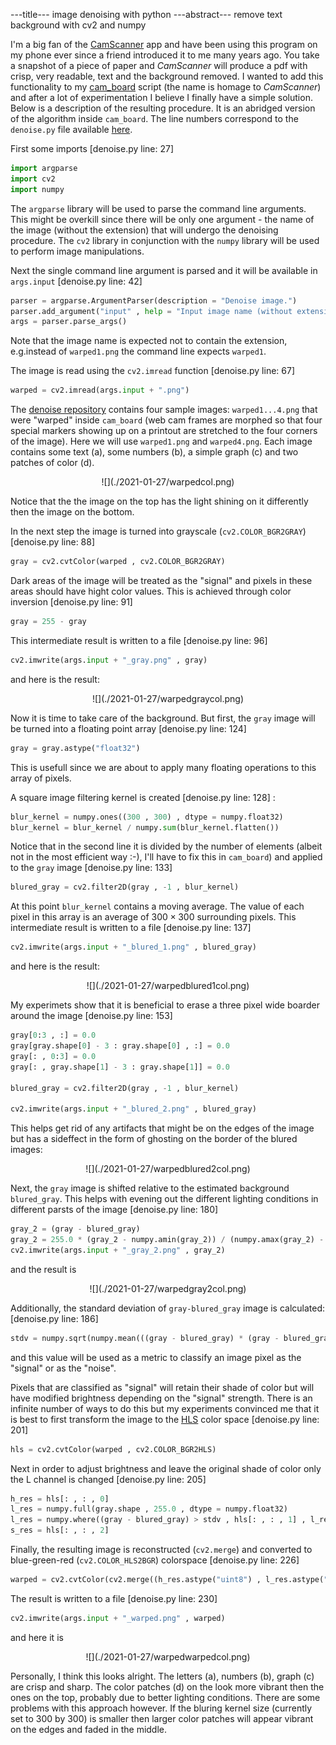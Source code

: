 ---title--- image denoising with python
---abstract--- remove text background with cv2 and numpy

I'm a big fan of the <a id = "NCE" href = https://www.camscanner.com/>CamScanner</a> app
and have been using this program on my phone ever since a friend introduced it to me many years ago.
You take a snapshot of a piece of paper and *CamScanner* will produce
a pdf with crisp, very readable, text and the background removed. I wanted to add this functionality to my <a id = "NCE" href = https://github.com/kacpertopol/cam_board>
cam_board</a> script (the name is homage to *CamScanner*) and after a lot of experimentation I believe I finally
have a simple solution.
Below is a description of the resulting procedure. It is an abridged version of the algorithm inside `cam_board`.
The line numbers correspond to the `denoise.py` file available <a id = "NCE" href = https://github.com/kacpertopol/denoise>here</a>.

First some imports
\[denoise.py line: 27\] 

```python
import argparse
import cv2
import numpy
```

The `argparse` library will be used to parse the command line arguments. This might be
overkill since there will be only one argument - the name of the image (without the extension)
that will undergo the denoising procedure. The `cv2` library in conjunction with the `numpy` library
will be used to perform image manipulations.

Next the single command line argument is parsed
and it will be available in `args.input`
\[denoise.py line: 42\] 

```python
parser = argparse.ArgumentParser(description = "Denoise image.")
parser.add_argument("input" , help = "Input image name (without extension)")
args = parser.parse_args() 
```

Note that the image name
is expected not to contain the extension, e.g.instead of `warped1.png`
the command line expects `warped1`.

The image is read using the `cv2.imread` function
\[denoise.py line: 67\] 

```python
warped = cv2.imread(args.input + ".png")
```


The <a id = "NCE" href = https://github.com/kacpertopol/denoise>denoise repository</a>
contains four sample images: `warped1...4.png` that were "warped" inside
`cam_board` (web cam frames are morphed so that four special markers showing up on a
printout are stretched to the four corners of the image). Here we will use `warped1.png`
and `warped4.png`. Each image contains some text (a), some numbers (b), a simple graph (c)
and two patches of color (d).

<center>
![](./2021-01-27/warpedcol.png)
</center>

Notice that the the image on the top has the light shining on it differently then the
image on the bottom.

In the next step the image is turned into grayscale (`cv2.COLOR_BGR2GRAY`)
\[denoise.py line: 88\] 

```python
gray = cv2.cvtColor(warped , cv2.COLOR_BGR2GRAY) 
```

Dark areas of the image will be treated as the "signal" and pixels in these areas should
have hight color values. This is achieved through color inversion
\[denoise.py line: 91\] 

```python
gray = 255 - gray
```

This intermediate result is written to a file
\[denoise.py line: 96\] 

```python
cv2.imwrite(args.input + "_gray.png" , gray)
```

and here is the result:

<center>
![](./2021-01-27/warpedgraycol.png)
</center>

Now it is time to take care of the background. But first, the `gray` image will be turned
into a floating point array
\[denoise.py line: 124\] 

```python
gray = gray.astype("float32")
```

This is usefull since we are about to apply many floating operations to this array of pixels.

A square image filtering kernel is created
\[denoise.py line: 128\] :

```python
blur_kernel = numpy.ones((300 , 300) , dtype = numpy.float32) 
blur_kernel = blur_kernel / numpy.sum(blur_kernel.flatten())
```

Notice that in the second line it is divided by the number of elements (albeit not in the most efficient way :-), I'll have to
fix this in `cam_board`) and applied to the `gray` image
\[denoise.py line: 133\] 

```python
blured_gray = cv2.filter2D(gray , -1 , blur_kernel)
```

At this point `blur_kernel` contains a moving average. The value of each pixel in this array
is an average of $300 \times 300$ surrounding pixels. This intermediate result is written to
a file
\[denoise.py line: 137\] 

```python
cv2.imwrite(args.input + "_blured_1.png" , blured_gray)
```

and here is the result:

<center>
![](./2021-01-27/warpedblured1col.png)
</center>

My experimets show that it is beneficial to
erase a three pixel wide boarder around the image
\[denoise.py line: 153\] 

```python
gray[0:3 , :] = 0.0
gray[gray.shape[0] - 3 : gray.shape[0] , :] = 0.0
gray[: , 0:3] = 0.0
gray[: , gray.shape[1] - 3 : gray.shape[1]] = 0.0

blured_gray = cv2.filter2D(gray , -1 , blur_kernel)

cv2.imwrite(args.input + "_blured_2.png" , blured_gray)
```

This helps get rid of any artifacts that might be on the edges of the image
but has a sideffect in the form of ghosting on the border of the blured images:

<center>
![](./2021-01-27/warpedblured2col.png)
</center>

Next, the `gray` image is shifted relative to the estimated background `blured_gray`.
This helps with evening out the different lighting conditions in different parsts of the image
\[denoise.py line: 180\] 

```python
gray_2 = (gray - blured_gray)
gray_2 = 255.0 * (gray_2 - numpy.amin(gray_2)) / (numpy.amax(gray_2) - numpy.amin(gray_2))
cv2.imwrite(args.input + "_gray_2.png" , gray_2)
```

and the result is

<center>
![](./2021-01-27/warpedgray2col.png)
</center>

Additionally, the standard deviation of `gray-blured_gray` image is calculated:
\[denoise.py line: 186\] 

```python
stdv = numpy.sqrt(numpy.mean(((gray - blured_gray) * (gray - blured_gray)).flatten()))
```

and this value will be used as a metric to classify an image pixel as the "signal" or as the "noise".

Pixels that are classified as "signal" will retain their shade of color but will have modified brightness
depending on the "signal" strength. There is an infinite number of ways to do this but my experiments
convinced me that it is best to first transform the image to the
<a id = "NCE" href = https://en.wikipedia.org/wiki/HSL_and_HSV>HLS</a> color space
\[denoise.py line: 201\] 

```python
hls = cv2.cvtColor(warped , cv2.COLOR_BGR2HLS)
```

Next in order to adjust brightness and leave the original shade of color only the L channel is changed
\[denoise.py line: 205\] 

```python
h_res = hls[: , : , 0]
l_res = numpy.full(gray.shape , 255.0 , dtype = numpy.float32)
l_res = numpy.where((gray - blured_gray) > stdv , hls[: , : , 1] , l_res)
s_res = hls[: , : , 2]
```


Finally, the resulting image is reconstructed (`cv2.merge`) and converted to blue-green-red (`cv2.COLOR_HLS2BGR`) colorspace
\[denoise.py line: 226\] 

```python
warped = cv2.cvtColor(cv2.merge((h_res.astype("uint8") , l_res.astype("uint8") , s_res.astype("uint8"))) , cv2.COLOR_HLS2BGR)
```

The result is written to a file
\[denoise.py line: 230\] 

```python
cv2.imwrite(args.input + "_warped.png" , warped)
```

and here it is

<center>
![](./2021-01-27/warpedwarpedcol.png)
</center>

Personally, I think this looks alright. The letters (a), numbers (b), graph (c) are crisp and sharp. The color patches (d) on the
look more vibrant then the ones on the top, probably due to better lighting conditions. There are some problems with this approach
however. If the bluring kernel size (currently set to 300 by 300) is smaller then larger color patches will appear vibrant on the edges
and faded in the middle.


